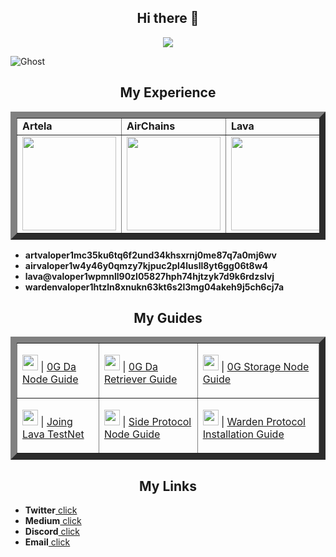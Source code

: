 <h2 align=center> Hi there 👋 </h2>

<p align=center>
    <img src="https://github.com/user-attachments/assets/32ea06e2-0284-42d9-98b3-ca617ff8345b">
</p>

![Ghost](https://github.com/user-attachments/assets/cd6c2bf9-1a2a-4cbf-90f9-ad6b0764f10c)


<h2 align=center> My Experience </h2>


<table border="10" align=center>
        <tr>
            <td><strong>Artela</strong></td>
            <td><strong>AirChains</strong></td>
            <td><strong>Lava</strong></td>
            <td><strong>Warden</strong></td>
        </tr>
        <tr>
            <td><img src="https://github.com/user-attachments/assets/14d53e69-1175-4683-bd08-76f0297960e4" width=150></td>
            <td><img src="https://github.com/user-attachments/assets/0aac1261-2141-4963-915c-be0d9c715289" width=150></td>
            <td><img src="https://github.com/user-attachments/assets/aabfe1a4-72fc-4243-b285-600a107eab1e" width=150></td>
            <td><img src="https://github.com/user-attachments/assets/e9686151-b7e5-4727-a474-28d4d0bbb534" width=150></td>
        </tr>
    </table>

<ul>
    <li><strong>artvaloper1mc35ku6tq6f2und34khsxrnj0me87q7a0mj6wv</strong></li>
    <li><strong>airvaloper1w4y46y0qmzy7kjpuc2pl4lusll8yt6gg06t8w4</strong></li>
    <li><strong>lava@valoper1wpmnll90zl05827hph74hjtzyk7d9k6rdzslvj</strong></li>
    <li><strong>wardenvaloper1htzln8xnukn63kt6s2l3mg04akeh9j5ch6cj7a</strong></li>
</ul>

<h2 align=center> My Guides </h2>

<table border="10" align=center>
    <tr>
        <td>
            <p><img src="https://github.com/user-attachments/assets/8913581f-9151-4ba8-943d-8bb334dfcb3d" width=25> | <a href="https://github.com/loryhyu1090/0g_da_node_guide">0G Da Node Guide</a></p>
        </td>
        <td>
            <p><img src="https://github.com/user-attachments/assets/8913581f-9151-4ba8-943d-8bb334dfcb3d" width=25> | <a href="https://github.com/loryhyu1090/0g_da_retriever_guide">0G Da Retriever Guide</a></p>
        </td>
        <td>
            <p><img src="https://github.com/user-attachments/assets/8913581f-9151-4ba8-943d-8bb334dfcb3d" width=25> | <a href="https://github.com/loryhyu1090/Storage-Node-Deployment-Guide">0G Storage Node Guide</a></p>
        </td>
    </tr>
    <tr>
        <td>
            <p><img src="https://github.com/user-attachments/assets/ecfc4b71-0b4e-4039-8ec0-4983c416b904" width=25> | <a href="https://github.com/loryhyu1090/Joining-Lava-Testnet---Manual-Setup">Joing Lava TestNet</a></p>
        </td>
        <td>
            <p><img src="https://github.com/user-attachments/assets/82810345-a1ea-4910-81e3-4078c0926c9a" width=25> | <a href="https://github.com/loryhyu1090/Side-Node-Installation-Setup-Guide">Side Protocol Node Guide</a></p>
        </td>
        <td>    
            <p><img src="https://github.com/user-attachments/assets/6f5153ac-42d2-4a61-b5d5-8db2f86cf7d8" width=25> | <a href="https://github.com/loryhyu1090/Warden-Protocol-Start-Node-Guide">Warden Protocol Installation Guide</a></p>
        </td>
    </tr>
</table>

<h2 align=center> My Links </h2>

<ul>
    <li><strong>Twitter</strong><a href="https://x.com/LeonChaz96610"> click </a></li>
    <li><strong>Medium</strong><a href="https://medium.com/@loryhyu1090"> click </a></li>
    <li><strong>Discord</strong><a href="https://discord.com/users/938769219464605727"> click </a></li>
    <li><strong>Email</strong><a href="mailto:tanousbronella@gmail.com"> click </a></li>
</ul>


